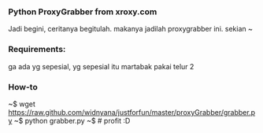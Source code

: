 ### Python ProxyGrabber from xroxy.com

Jadi begini, ceritanya begitulah. makanya jadilah proxygrabber ini. sekian ~

### Requirements:
ga ada yg sepesial, yg sepesial itu martabak pakai telur 2

### How-to
~$ wget https://raw.github.com/widnyana/justforfun/master/proxyGrabber/grabber.py
~$ python grabber.py
~$ # profit :D

